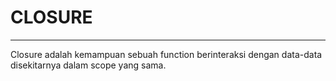 # CLOSURE
---
Closure adalah kemampuan sebuah function berinteraksi dengan data-data disekitarnya dalam scope yang sama.